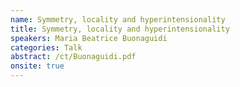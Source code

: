 ```yaml
---
name: Symmetry, locality and hyperintensionality
title: Symmetry, locality and hyperintensionality
speakers: Maria Beatrice Buonaguidi
categories: Talk
abstract: /ct/Buonaguidi.pdf
onsite: true
---
```

